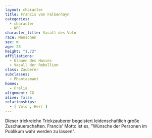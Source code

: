 ```yaml
---
layout: character
title: Francis von Falkenhayn
categories:
  - character
  - NPC
character_title: Vasall des Volo
race: Menschen
sex: m
age: 28
height: "1,72"
affiliations:
  - Klauen des Hasses
  - Vasall der Rebellion
class: Zauberer
subclasses:
  - Phantasmant
homes:
  - Frelia
alignment: CG
alive: false
relationships:
  - [ Volo , Herr ]
---
```


Dieser trickreiche Trickzauberer begeistert leidenschaftlich große Zuschauerschaften. Francis' Motto ist es, "Wünsche
der Personen im Publikum wahr werden zu lassen".